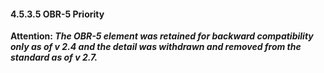 #### 4.5.3.5 OBR-5 Priority

**Attention: _The OBR-5 element was retained for backward compatibility only as of v 2.4 and the detail was withdrawn and removed from the standard as of v 2.7._**

